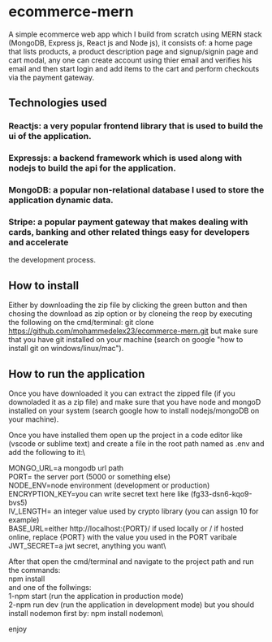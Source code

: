 # ecommerce-mern
A simple ecommerce web app which I build from scratch using MERN stack (MongoDB, Express js, React js and Node js), it consists of:
a home page that lists products, a product description page and signup/signin page and cart modal, any one can create account using 
thier email and verifies his email and then start login and add items to the cart and perform checkouts via the payment gateway.

## Technologies used
### Reactjs: a very popular frontend library that is used to build the ui of the application.
### Expressjs: a backend framework which is used along with nodejs to build the api for the application.
### MongoDB: a popular non-relational database I used to store the application dynamic data.
### Stripe: a popular payment gateway that makes dealing with cards, banking and other related things easy for developers and accelerate
the development process.

## How to install
Either by downloading the zip file by clicking the green button and then chosing the download as zip option or by cloneing the reop
by executing the following on the cmd/terminal:
git clone https://github.com/mohammedelex23/ecommerce-mern.git
but make sure that you have git installed on your machine (search on google "how to install git on windows/linux/mac").

## How to run the application
Once you have downloaded it you can extract the zipped file (if you downoladed it as a zip file) and make sure that you have node and mongoD
installed on your system (search google how to install nodejs/mongoDB on your machine).

Once you have installed them open up the project in a code editor like (vscode or sublime text) and create a file in the root path named as .env
and add the following to it:\

MONGO_URL=a mongodb url path\
PORT= the server port (5000 or something else)\
NODE_ENV=node environment (development or production)\
ENCRYPTION_KEY=you can write secret text here like (fg33-dsn6-kqo9-bvs5)\
IV_LENGTH= an integer value used by crypto library (you can assign 10 for example)\
BASE_URL=either http://localhost:{PORT}/ if used locally or / if hosted online, replace {PORT} with the value you used in the PORT varibale\
JWT_SECRET=a jwt secret, anything you want\

After that open the cmd/terminal and navigate to the project path and run the commands:\
npm install\
and one of the follwings:\
1-npm start (run the application in production mode)\
2-npm run dev (run the application in development mode) but you should install nodemon first by: npm install nodemon\

enjoy
